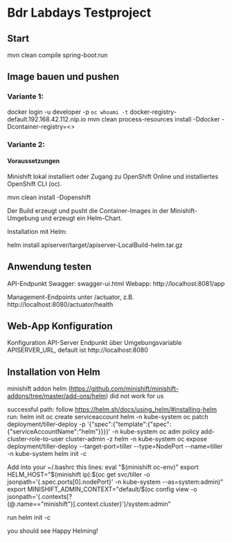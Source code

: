 # Bdr Labdays Testproject

## Start
mvn clean compile spring-boot:run

## Image bauen und pushen 

### Variante 1:
docker login -u developer -p `oc whoami -t` docker-registry-default.192.168.42.112.nip.io
mvn clean process-resources install -Ddocker -Dcontainer-registry=<<container-registry>>

### Variante 2:
#### Voraussetzungen
Minishift lokal installiert oder
Zugang zu OpenShift Online und installiertes OpenShift CLI (oc).

mvn clean install -Dopenshift

Der Build erzeugt und pusht die Container-Images in der Minishift-Umgebung und erzeugt ein Helm-Chart.

Installation mit Helm:

helm install apiserver/target/apiserver-LocalBuild-helm.tar.gz

## Anwendung testen
API-Endpunkt Swagger: swagger-ui.html
Webapp: http://localhost:8081/app

Management-Endpoints unter /actuator, z.B. http://localhost:8080/actuator/health

## Web-App Konfiguration
Konfiguration API-Server Endpunkt über Umgebungsvariable APISERVER_URL, default ist http://localhost:8080


## Installation von Helm

minishift addon helm (https://github.com/minishift/minishift-addons/tree/master/add-ons/helm) did not work for us

successful path:
follow https://helm.sh/docs/using_helm/#installing-helm
run:
helm init
oc create serviceaccount helm -n kube-system
oc patch deployment/tiller-deploy -p '{"spec":{"template":{"spec":{"serviceAccountName":"helm"}}}}' -n kube-system
oc adm policy add-cluster-role-to-user cluster-admin -z helm -n kube-system
oc expose deployment/tiller-deploy --target-port=tiller --type=NodePort --name=tiller -n kube-system
helm init -c

Add into your ~/.bashrc this lines:
eval "$(minishift oc-env)"
export HELM_HOST="$(minishift ip):$(oc get svc/tiller -o jsonpath='{.spec.ports[0].nodePort}' -n kube-system --as=system:admin)"
export MINISHIFT_ADMIN_CONTEXT="default/$(oc config view -o jsonpath='{.contexts[?(@.name=="minishift")].context.cluster}')/system:admin"

run helm init -c

you should see Happy Helming!
